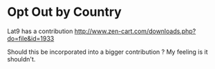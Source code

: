 Opt Out by Country
============

Lat9 has a contribution http://www.zen-cart.com/downloads.php?do=file&id=1933

Should this be incorporated into a bigger contribution ?
My feeling is it shouldn't.
